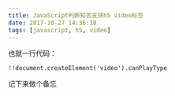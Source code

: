 ```yaml
---
title: JavaScript判断知否支持h5 video标签
date: 2017-10-27 14:36:10
tags: [javascript, h5, video]
---
```


也就一行代码：

```
!!document.createElement('video').canPlayType
```

记下来做个备忘